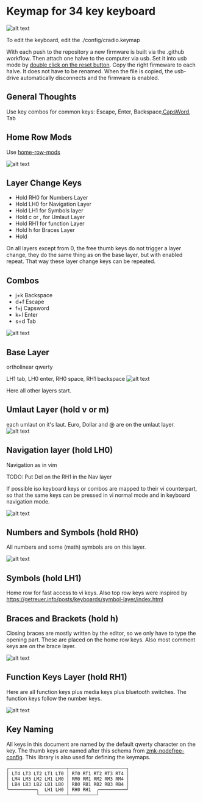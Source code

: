 # Keymap for 34 key keyboard
![alt text](resources/keyboard-layout-all-layers.png)

To edit the keyboard, edit the ./config/cradio.keymap

With each push to the repository a new firmware is built via the .github workflow. 
Then attach one halve to the computer via usb. Set it into usb mode by [double click on the reset button](https://zmk.dev/docs/user-setup#flashing-uf2-files). Copy the right firmeware to each halve. It does not have to be renamed. When the file is copied, the usb-drive automatically disconnects and the firmware is enabled.

## General Thoughts

Use key combos for common keys: Escape, Enter, Backspace,[CapsWord](https://zmk.dev/docs/behaviors/caps-word), Tab

## Home Row Mods
Use [home-row-mods](https://precondition.github.io/home-row-mods#gacs)

![alt text](resources/keyboard-layout-HomeRowMods.png)

## Layer Change Keys
* Hold RH0 for Numbers Layer 
* Hold LH0 for Navigation Layer
* Hold LH1 for Symbols layer
* Hold c or , for Umlaut Layer
* Hold RH1 for function Layer
* Hold h for Braces Layer
* Hold 

On all layers except from 0, the free thumb keys do not trigger a layer change, they do the same thing as on the base layer, but with enabled repeat. That way these layer change keys can be repeated.

## Combos
* j+k Backspace
* d+f Escape
* f+j Capsword
* k+l Enter
* s+d Tab

![alt text](resources/keyboard-layout-Combos.png)

## Base Layer
ortholinear qwerty

LH1 tab, LH0 enter, RH0 space, RH1 backspace 
![alt text](resources/keyboard-layout-Base.png)

Here all other layers start.

## Umlaut Layer (hold v or m)
each umlaut on it's laut.
Euro, Dollar and @ are on the umlaut layer.
![alt text](resources/keyboard-layout-Umlaute.png)

## Navigation layer (hold LH0)
Navigation as in vim

TODO: Put Del on the RH1 in the Nav layer

If possible iso keyboard keys or combos are mapped to their vi counterpart, so that the same keys can be pressed in vi normal mode and in keyboard navigation mode.

![alt text](resources/keyboard-layout-Nav.png)

## Numbers and Symbols (hold RH0)
All numbers and some (math) symbols are on this layer. 

![alt text](resources/keyboard-layout-Num.png)

## Symbols (hold LH1)
Home row for fast access to vi keys.
Also top row keys were inspired by https://getreuer.info/posts/keyboards/symbol-layer/index.html


## Braces and Brackets (hold h)
Closing braces are mostly written by the editor, so we only have to type the opening part. These are placed on the home row keys.
Also most comment keys are on the brace layer.

![alt text](resources/keyboard-layout-Brace.png)

## Function Keys Layer (hold RH1)
Here are all function keys plus media keys plus bluetooth switches. The function keys follow the number keys.

![alt text](resources/keyboard-layout-Function.png)

## Key Naming
All keys in this document are named by the default qwerty character on the key. 
The thumb keys are named after this schema from [zmk-nodefree-config](https://github.com/urob/zmk-nodefree-config). This library is also used for defining the keymaps.
```
╭─────────────────────┬─────────────────────╮
│ LT4 LT3 LT2 LT1 LT0 │ RT0 RT1 RT2 RT3 RT4 │
│ LM4 LM3 LM2 LM1 LM0 │ RM0 RM1 RM2 RM3 RM4 │
│ LB4 LB3 LB2 LB1 LB0 │ RB0 RB1 RB2 RB3 RB4 │
╰──────────╮  LH1 LH0 │ RH0 RH1  ╭──────────╯
           ╰──────────┴──────────╯
```
